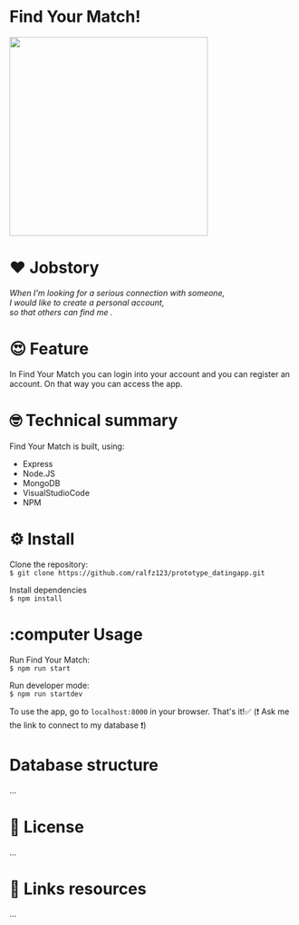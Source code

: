 # Find Your Match!
<img src="https://github.com/ralfz123/prototype_datingapp/blob/master/docs/screens/scherm1_v1.png?raw=true" width="350" />

# :heart: Jobstory
_When I'm looking for a serious connection with someone,  
_I would like to create a personal account,  
_so that others can find me .___

# :heart_eyes: Feature
In Find Your Match you can login into your account and you can register an account. On that way you can access the app.

# :nerd_face: Technical summary
Find Your Match is built, using:
- Express
- Node.JS
- MongoDB
- VisualStudioCode
- NPM

# :gear: Install
Clone the repository:  
```$ git clone https://github.com/ralfz123/prototype_datingapp.git```

Install dependencies   
```$ npm install```

# :computer Usage
Run Find Your Match:  
```$ npm run start```

Run developer mode:  
```$ npm run startdev```

To use the app, go to ```localhost:8000``` in your browser. That's it!:white_check_mark: 
(:heavy_exclamation_mark: Ask me the link to connect to my database :heavy_exclamation_mark:) 

# Database structure
...


# :cop: License
...

# :file_folder: Links resources
...
